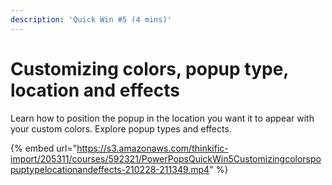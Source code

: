 ```yaml
---
description: 'Quick Win #5 (4 mins)'
---
```


# Customizing colors, popup type, location and effects

Learn how to position the popup in the location you want it to appear with your custom colors. Explore popup types and effects.

{% embed url="https://s3.amazonaws.com/thinkific-import/205311/courses/592321/PowerPopsQuickWin5Customizingcolorspopuptypelocationandeffects-210228-211349.mp4" %}

